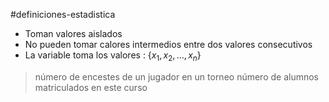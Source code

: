 #definiciones-estadistica 

- Toman valores aislados
- No pueden tomar calores intermedios entre dos valores consecutivos
- La variable toma los valores : $\{x_1, x_2,...,x_n\}$

>número de encestes de un jugador en un torneo
>número de alumnos matriculados en este curso
